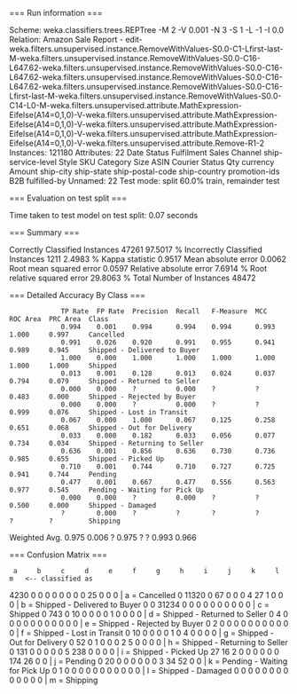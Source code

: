 === Run information ===

Scheme:       weka.classifiers.trees.REPTree -M 2 -V 0.001 -N 3 -S 1 -L -1 -I 0.0
Relation:     Amazon Sale Report - edit-weka.filters.unsupervised.instance.RemoveWithValues-S0.0-C1-Lfirst-last-M-weka.filters.unsupervised.instance.RemoveWithValues-S0.0-C16-L647.62-weka.filters.unsupervised.instance.RemoveWithValues-S0.0-C16-L647.62-weka.filters.unsupervised.instance.RemoveWithValues-S0.0-C16-L647.62-weka.filters.unsupervised.instance.RemoveWithValues-S0.0-C16-Lfirst-last-M-weka.filters.unsupervised.instance.RemoveWithValues-S0.0-C14-L0-M-weka.filters.unsupervised.attribute.MathExpression-Eifelse(A14=0,1,0)-V-weka.filters.unsupervised.attribute.MathExpression-Eifelse(A14=0,1,0)-V-weka.filters.unsupervised.attribute.MathExpression-Eifelse(A14=0,1,0)-V-weka.filters.unsupervised.attribute.MathExpression-Eifelse(A14=0,1,0)-V-weka.filters.unsupervised.attribute.Remove-R1-2
Instances:    121180
Attributes:   22
              Date
              Status
              Fulfilment
              Sales Channel 
              ship-service-level
              Style
              SKU
              Category
              Size
              ASIN
              Courier Status
              Qty
              currency
              Amount
              ship-city
              ship-state
              ship-postal-code
              ship-country
              promotion-ids
              B2B
              fulfilled-by
              Unnamed: 22
Test mode:    split 60.0% train, remainder test

=== Evaluation on test split ===

Time taken to test model on test split: 0.07 seconds

=== Summary ===

Correctly Classified Instances       47261               97.5017 %
Incorrectly Classified Instances      1211                2.4983 %
Kappa statistic                          0.9517
Mean absolute error                      0.0062
Root mean squared error                  0.0597
Relative absolute error                  7.6914 %
Root relative squared error             29.8063 %
Total Number of Instances            48472     

=== Detailed Accuracy By Class ===

                 TP Rate  FP Rate  Precision  Recall   F-Measure  MCC      ROC Area  PRC Area  Class
                 0.994    0.001    0.994      0.994    0.994      0.993    1.000     0.997     Cancelled
                 0.991    0.026    0.920      0.991    0.955      0.941    0.989     0.945     Shipped - Delivered to Buyer
                 1.000    0.000    1.000      1.000    1.000      1.000    1.000     1.000     Shipped
                 0.013    0.001    0.128      0.013    0.024      0.037    0.794     0.079     Shipped - Returned to Seller
                 0.000    0.000    ?          0.000    ?          ?        0.483     0.000     Shipped - Rejected by Buyer
                 0.000    0.000    ?          0.000    ?          ?        0.999     0.076     Shipped - Lost in Transit
                 0.067    0.000    1.000      0.067    0.125      0.258    0.651     0.068     Shipped - Out for Delivery
                 0.033    0.000    0.182      0.033    0.056      0.077    0.734     0.034     Shipped - Returning to Seller
                 0.636    0.001    0.856      0.636    0.730      0.736    0.985     0.655     Shipped - Picked Up
                 0.710    0.001    0.744      0.710    0.727      0.725    0.941     0.744     Pending
                 0.477    0.001    0.667      0.477    0.556      0.563    0.977     0.545     Pending - Waiting for Pick Up
                 0.000    0.000    ?          0.000    ?          ?        0.500     0.000     Shipped - Damaged
                 ?        0.000    ?          ?        ?          ?        ?         ?         Shipping
Weighted Avg.    0.975    0.006    ?          0.975    ?          ?        0.993     0.966     

=== Confusion Matrix ===

     a     b     c     d     e     f     g     h     i     j     k     l     m   <-- classified as
  4230     0     0     0     0     0     0     0     0    25     0     0     0 |     a = Cancelled
     0 11320     0    67     0     0     0     4    27     1     0     0     0 |     b = Shipped - Delivered to Buyer
     0     0 31234     0     0     0     0     0     0     0     0     0     0 |     c = Shipped
     0   743     0    10     0     0     0     0     1     0     0     0     0 |     d = Shipped - Returned to Seller
     0     4     0     0     0     0     0     0     0     0     0     0     0 |     e = Shipped - Rejected by Buyer
     0     2     0     0     0     0     0     0     0     0     0     0     0 |     f = Shipped - Lost in Transit
     0    10     0     0     0     0     1     0     4     0     0     0     0 |     g = Shipped - Out for Delivery
     0    52     0     1     0     0     0     2     5     0     0     0     0 |     h = Shipped - Returning to Seller
     0   131     0     0     0     0     0     5   238     0     0     0     0 |     i = Shipped - Picked Up
    27    16     2     0     0     0     0     0     0   174    26     0     0 |     j = Pending
     0    20     0     0     0     0     0     0     3    34    52     0     0 |     k = Pending - Waiting for Pick Up
     0     1     0     0     0     0     0     0     0     0     0     0     0 |     l = Shipped - Damaged
     0     0     0     0     0     0     0     0     0     0     0     0     0 |     m = Shipping

